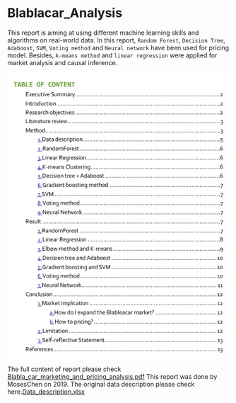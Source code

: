 # Blablacar_Analysis
This report is aiming at using different machine learning skills and algorithms on real-world data.
In this report, `Random Forest`, `Decision Tree`, `Adaboost`, `SVM`, `Voting method` and `Neural network` have been used for pricing model.
Besides, `k-means method` and `linear regression` were applied for market analysis and causal inference.

![image](Blablacar_image.jpg)

The full content of report please check [Blabla_car_marketing_and_pricing_analysis.pdf](https://github.com/YH-Chen1225/Blablacar_Analysis/files/9974531/Blabla_car_marketing_and_pricing_analysis.pdf)
This report was done by MosesChen on 2019.
The original data description please check here.[Data_description.xlsx](https://github.com/YH-Chen1225/Blablacar_Analysis/files/9974557/Data_description.xlsx)
